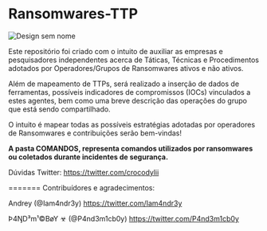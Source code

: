 # Ransomwares-TTP

![Design sem nome](https://github.com/crocodyli/Ransomwares-TTP/assets/113185400/4b8c8e8c-4d91-4d3a-8a18-cddb87feb78a)

Este repositório foi criado com o intuito de auxiliar as empresas e pesquisadores independentes acerca de Táticas, Técnicas e Procedimentos adotados por Operadores/Grupos de Ransomwares ativos e não ativos. 

Além de mapeamento de TTPs, será realizado a inserção de dados de ferramentas, possíveis indicadores de compromissos (IOCs) vinculados a estes agentes, bem como uma breve descrição das operações do grupo que está sendo compartilhado. 

O intuito é mapear todas as possíveis estratégias adotadas por operadores de Ransomwares e contribuições serão bem-vindas! 

**A pasta COMANDOS, representa comandos utilizados por ransomwares ou coletados durante incidentes de segurança.**

Dúvidas
Twitter: https://twitter.com/crocodylii 




=======
Contribuídores e agradecimentos: 

Andrey (@Iam4ndr3y) https://twitter.com/Iam4ndr3y

Þ4ŊD³m¹©BøY ☣ (@P4nd3m1cb0y) https://twitter.com/P4nd3m1cb0y

